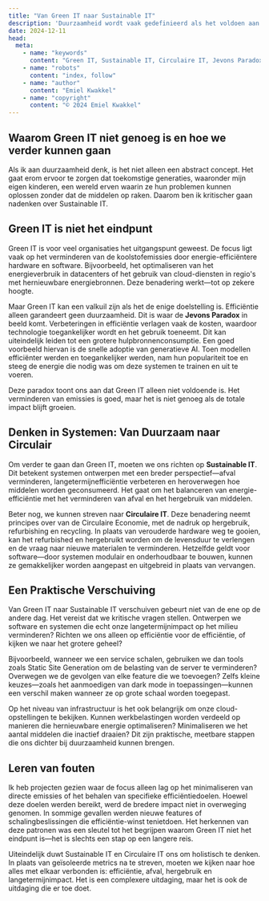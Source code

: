 ```yaml
---
title: "Van Green IT naar Sustainable IT"
description: 'Duurzaamheid wordt vaak gedefinieerd als het voldoen aan de behoeften van het heden zonder de mogelijkheid van toekomstige generaties om in hun eigen behoeften te voorzien in gevaar te brengen. Deze definitie, uit het VN-rapport "Our Common Future" uit 1987, blijft me bij om een eenvoudige reden: het benadrukt de langetermijnverantwoordelijkheid die we hebben bij elke beslissing die we nemen.'
date: 2024-12-11
head:
  meta:
    - name: "keywords"
      content: "Green IT, Sustainable IT, Circulaire IT, Jevons Paradox, duurzaamheid"
    - name: "robots"
      content: "index, follow"
    - name: "author"
      content: "Emiel Kwakkel"
    - name: "copyright"
      content: "© 2024 Emiel Kwakkel"
---
```


## Waarom Green IT niet genoeg is en hoe we verder kunnen gaan

Als ik aan duurzaamheid denk, is het niet alleen een abstract concept. Het gaat erom ervoor te zorgen dat toekomstige generaties, waaronder mijn eigen kinderen, een wereld erven waarin ze hun problemen kunnen oplossen zonder dat de middelen op raken. Daarom ben ik kritischer gaan nadenken over Sustainable IT.

## Green IT is niet het eindpunt

Green IT is voor veel organisaties het uitgangspunt geweest. De focus ligt vaak op het verminderen van de koolstofemissies door energie-efficiëntere hardware en software. Bijvoorbeeld, het optimaliseren van het energieverbruik in datacenters of het gebruik van cloud-diensten in regio's met hernieuwbare energiebronnen. Deze benadering werkt—tot op zekere hoogte.

Maar Green IT kan een valkuil zijn als het de enige doelstelling is. Efficiëntie alleen garandeert geen duurzaamheid. Dit is waar de **Jevons Paradox** in beeld komt. Verbeteringen in efficiëntie verlagen vaak de kosten, waardoor technologie toegankelijker wordt en het gebruik toeneemt. Dit kan uiteindelijk leiden tot een grotere hulpbronnenconsumptie. Een goed voorbeeld hiervan is de snelle adoptie van generatieve AI. Toen modellen efficiënter werden en toegankelijker werden, nam hun populariteit toe en steeg de energie die nodig was om deze systemen te trainen en uit te voeren.

Deze paradox toont ons aan dat Green IT alleen niet voldoende is. Het verminderen van emissies is goed, maar het is niet genoeg als de totale impact blijft groeien.

## Denken in Systemen: Van Duurzaam naar Circulair

Om verder te gaan dan Green IT, moeten we ons richten op **Sustainable IT**. Dit betekent systemen ontwerpen met een breder perspectief—afval verminderen, langetermijnefficiëntie verbeteren en heroverwegen hoe middelen worden geconsumeerd. Het gaat om het balanceren van energie-efficiëntie met het verminderen van afval en het hergebruik van middelen.

Beter nog, we kunnen streven naar **Circulaire IT**. Deze benadering neemt principes over van de Circulaire Economie, met de nadruk op hergebruik, refurbishing en recycling. In plaats van verouderde hardware weg te gooien, kan het refurbished en hergebruikt worden om de levensduur te verlengen en de vraag naar nieuwe materialen te verminderen. Hetzelfde geldt voor software—door systemen modulair en onderhoudbaar te bouwen, kunnen ze gemakkelijker worden aangepast en uitgebreid in plaats van vervangen.

## Een Praktische Verschuiving

Van Green IT naar Sustainable IT verschuiven gebeurt niet van de ene op de andere dag. Het vereist dat we kritische vragen stellen. Ontwerpen we software en systemen die echt onze langetermijnimpact op het milieu verminderen? Richten we ons alleen op efficiëntie voor de efficiëntie, of kijken we naar het grotere geheel?

Bijvoorbeeld, wanneer we een service schalen, gebruiken we dan tools zoals Static Site Generation om de belasting van de server te verminderen? Overwegen we de gevolgen van elke feature die we toevoegen? Zelfs kleine keuzes—zoals het aanmoedigen van dark mode in toepassingen—kunnen een verschil maken wanneer ze op grote schaal worden toegepast.

Op het niveau van infrastructuur is het ook belangrijk om onze cloud-opstellingen te bekijken. Kunnen werkbelastingen worden verdeeld op manieren die hernieuwbare energie optimaliseren? Minimaliseren we het aantal middelen die inactief draaien? Dit zijn praktische, meetbare stappen die ons dichter bij duurzaamheid kunnen brengen.

## Leren van fouten

Ik heb projecten gezien waar de focus alleen lag op het minimaliseren van directe emissies of het behalen van specifieke efficiëntiedoelen. Hoewel deze doelen werden bereikt, werd de bredere impact niet in overweging genomen. In sommige gevallen werden nieuwe features of schalingbeslissingen die efficiëntie-winst tenietdoen. Het herkennen van deze patronen was een sleutel tot het begrijpen waarom Green IT niet het eindpunt is—het is slechts een stap op een langere reis.

Uiteindelijk duwt Sustainable IT en Circulaire IT ons om holistisch te denken. In plaats van geïsoleerde metrics na te streven, moeten we kijken naar hoe alles met elkaar verbonden is: efficiëntie, afval, hergebruik en langetermijnimpact. Het is een complexere uitdaging, maar het is ook de uitdaging die er toe doet.
